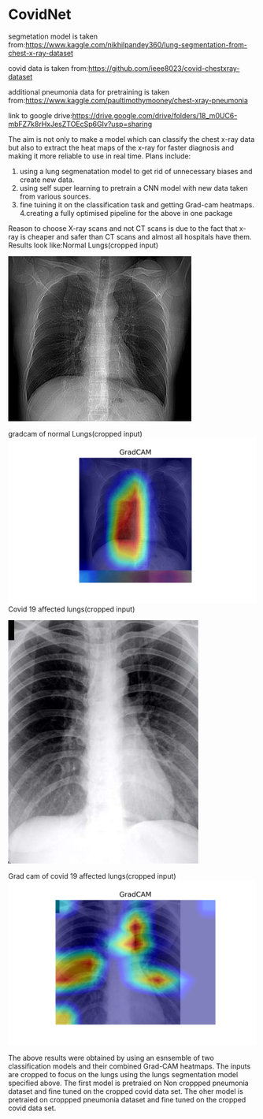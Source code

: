 # CovidNet
segmetation model is taken from:https://www.kaggle.com/nikhilpandey360/lung-segmentation-from-chest-x-ray-dataset

covid data is taken from:https://github.com/ieee8023/covid-chestxray-dataset

additional pneumonia data for pretraining is taken from:https://www.kaggle.com/paultimothymooney/chest-xray-pneumonia

link to google drive:https://drive.google.com/drive/folders/18_m0UC6-mbFZ7k8rHxJesZTOEcSp6GIv?usp=sharing

The aim is not only to make a model which can classify the chest x-ray data but also to extract the heat maps  of the x-ray for faster diagnosis and making it more reliable to use in real time.
Plans include:
1. using a lung segmenatation model to get rid of unnecessary biases and create new data.
2. using self super learning to pretrain a CNN model with new data taken from various sources.
3. fine tuining it on the classification task and getting Grad-cam heatmaps.
4.creating a fully optimised pipeline for the above in one package

Reason to choose X-ray scans and not CT scans is due to the fact that x-ray is cheaper and safer than CT scans and almost all hospitals have them.
Results look like:Normal Lungs(cropped input)

!["Normal Lungs"](https://github.com/mano3-1/CovidNet/blob/master/results/normal.jpeg)

gradcam of normal Lungs(cropped input) 
!["gradcam of normal Lungs"](https://github.com/mano3-1/CovidNet/blob/master/results/grad_cam_normal.jpeg)Covid 19 affected lungs(cropped input)

!["Covid 19 affected lungs"](https://github.com/mano3-1/CovidNet/blob/master/results/covid.jpeg)

Grad cam of covid 19 affected lungs(cropped input)
!["Grad cam of covid 19 affected lungs"](https://github.com/mano3-1/CovidNet/blob/master/results/gradcam_covid.jpeg)


The above results were obtained by using an esnsemble of two classification models and their combined Grad-CAM heatmaps.
The inputs are cropped to focus on the lungs using the lungs segmentation model specified above.
The first model is pretraied on Non croppped pneumonia dataset and fine tuned on the cropped covid data set.
The oher model is pretraied on croppped pneumonia dataset and fine tuned on the cropped covid data set.



